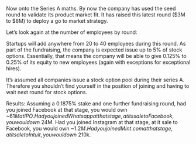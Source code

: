 Now onto the Series A maths. By now the company has used the seed round to validate its product market fit. It has raised this latest round ($3M to $8M) to deploy a go to market strategy. 

Let’s look again at the number of employees by round: 

Startups will add anywhere from 20 to 40 employees during this round. As part of the fundraising, the company is expected issue up to 5% of stock options. Essentially, that means the company will be able to give 0.125% to 0.25% of its equity to new employees (again with exceptions for exceptional hires). 

It’s assumed all companies issue a stock option pool during their series A. Therefore you shouldn’t find yourself in the position of joining and having to wait next round for stock options. 

Results: Assuming a 0.1875% stake and one further fundraising round, had you joined Facebook at that stage, you would own ~$61M at IPO. Had you joined Whatsapp at that stage, at its sale to Facebook, you would own ~$24M. Had you joined Instagram at that stage, at it sale to Facebook, you would own ~$1.2M. Had you joined Mint.com at that stage, at it sale to Intuit, you would own ~$210k.